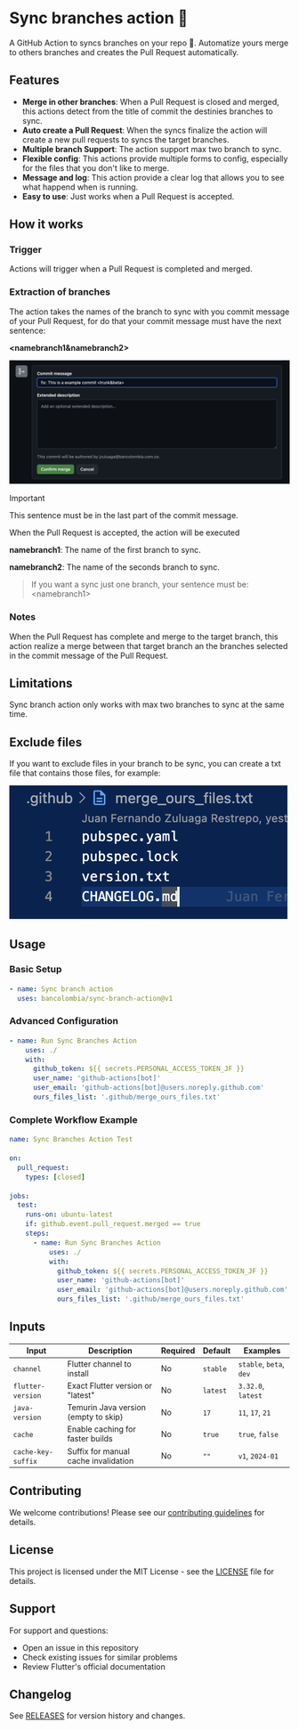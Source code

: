 # Sync branches action 🤖 

A GitHub Action to syncs branches on your repo 🎉. Automatize yours merge to others branches and creates the Pull Request automatically.

## Features

- **Merge in other branches**: When a Pull Request is closed and merged, this actions detect from the title of commit the destinies branches to sync.
- **Auto create a Pull Request**: When the syncs finalize the action will create a new pull requests to syncs the target branches.
- **Multiple branch Support**: The action support max two branch to sync.
- **Flexible config**: This actions provide multiple forms to config, especially for the files that you don't like to merge.
- **Message and log**: This action provide a clear log that allows you to see what happend when is running.
- **Easy to use**: Just works when a Pull Request is accepted.


## How it works

### Trigger

Actions will trigger when a Pull Request is completed and merged.

### Extraction of branches

The action takes the names of the branch to sync with you commit message of your Pull Request, for do that your commit message must have the next sentence:

**<namebranch1&namebranch2>**

![merge title](./docs/img/merge_image.png)

> [!IMPORTANT]
> This sentence must be in the last part of the commit message.

When the Pull Request is accepted, the action will be executed

**namebranch1**: The name of the first branch to sync.

**namebranch2**: The name of the seconds branch to sync.

> If you want a sync just one branch, your sentence must be: \<namebranch1>

### Notes

When the Pull Request has complete and merge to the target branch, this action realize a merge between that target branch an the branches selected in the commit message of the Pull Request.

## Limitations

Sync branch action only works with max two branches to sync at the same time.


## Exclude files

If you want to exclude files in your branch to be sync, you can create a txt file that contains those files, for example:

![exclude_file](./docs/img/exclude_files.png)

## Usage

### Basic Setup

```yaml
- name: Sync branch action
  uses: bancolombia/sync-branch-action@v1
```

### Advanced Configuration

```yaml
- name: Run Sync Branches Action
    uses: ./
    with:
      github_token: ${{ secrets.PERSONAL_ACCESS_TOKEN_JF }}
      user_name: 'github-actions[bot]'
      user_email: 'github-actions[bot]@users.noreply.github.com'
      ours_files_list: '.github/merge_ours_files.txt'
```

### Complete Workflow Example

```yaml
name: Sync Branches Action Test

on:
  pull_request:
    types: [closed]

jobs:
  test:
    runs-on: ubuntu-latest
    if: github.event.pull_request.merged == true
    steps:
      - name: Run Sync Branches Action
          uses: ./
          with:
            github_token: ${{ secrets.PERSONAL_ACCESS_TOKEN_JF }}
            user_name: 'github-actions[bot]'
            user_email: 'github-actions[bot]@users.noreply.github.com'
            ours_files_list: '.github/merge_ours_files.txt'
```

## Inputs

| Input | Description | Required | Default | Examples |
|-------|-------------|----------|---------|----------|
| `channel` | Flutter channel to install | No | `stable` | `stable`, `beta`, `dev` |
| `flutter-version` | Exact Flutter version or "latest" | No | `latest` | `3.32.0`, `latest` |
| `java-version` | Temurin Java version (empty to skip) | No | `17` | `11`, `17`, `21` |
| `cache` | Enable caching for faster builds | No | `true` | `true`, `false` |
| `cache-key-suffix` | Suffix for manual cache invalidation | No | `""` | `v1`, `2024-01` |



## Contributing

We welcome contributions! Please see our [contributing guidelines](CONTRIBUTING.md) for details.

## License

This project is licensed under the MIT License - see the [LICENSE](LICENSE) file for details.

## Support

For support and questions:
- Open an issue in this repository
- Check existing issues for similar problems
- Review Flutter's official documentation

## Changelog

See [RELEASES](https://github.com/bancolombia/flutter-setup-action/releases) for version history and changes.